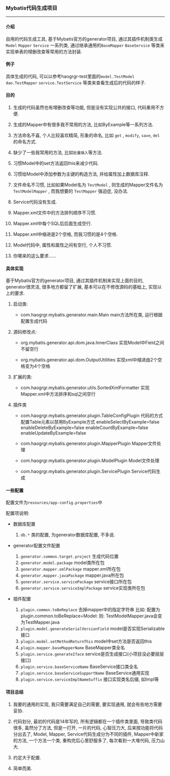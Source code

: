 ### Mybatis代码生成项目
***

#### 介绍

自用的代码生成工具, 基于Mybatis官方的generator项目, 通过其插件机制类生成`Model` `Mapper` `Service` 一系列类, 通过继承通用的`BaseMapper` `BaseService` 等类来实现单表的增删改查等常用的方法封装.

#### 例子

具体生成的代码, 可以以参考haogrgr-test里面的`model.TestModel` `dao.TestMapper` `service.TestService` 等类来查看生成后的代码的样子.

#### 目的

1. 生成的代码虽然也有增删改查等功能, 但是没有实现公共的接口, 代码重用不方便.

2. 生成的Mapper中有很多我不常用的方法, 比如ByExample等一系列方法.

3. 方法命名不喜, 个人比较喜欢精简, 形象的命名, 比如 `get` , `modify`, `save`, `del` 的命名方式.

4. 缺少了一些我常用的方法, 比如`批量插入`等方法.

5. 习惯Model中的set方法返回this来减少代码.

6. 习惯给Model中添加参数为主键的构造方法, 并给属性加上数据库注释.

7. 文件命名不习惯, 比如如果Model名为 `TestModel` , 则生成的Mapper文件名为 `TestModelMapper` , 而我想要的 `TestMapper` 强迫症, 没办法.

8. Service代码没有生成.

9. Mapper.xml文件中的方法排列顺序不习惯.

10. Mapper.xml中每个SQL后后面生成空行.

11. Mapper.xml中缩进是2个空格, 而我习惯的是4个空格.

12. Model代码中, 属性和属性之间有空行, 个人不习惯.

13. 你哪来的这么要求......

#### 具体实现

基于Mybatis官方的generator项目, 通过其插件机制来实现上面的目的, generator很灵活, 很多地方都留了扩展, 基本可以在不修改源码的基础上, 实现以上的要求.

1. 启动类:
	* com.haogrgr.mybatis.generator.main.Main
			main方法所在类, 运行根据配置生成代码

1. 源码修改点:
	* org.mybatis.generator.api.dom.java.InnerClass
			实现Model中Field之间不留空行

	* org.mybatis.generator.api.dom.OutputUtilities
			实现xml中缩进由2个空格变为4个空格

2. 扩展的类:
	* com.haogrgr.mybatis.generator.utils.SortedXmlFormatter
			实现Mapper.xml中方法排序和sql之间空行

3. 插件类
	* com.haogrgr.mybatis.generator.plugin.TableConfigPlugin
			代码的方式配置Table元素以禁用ByExample方式
			enableSelectByExample=false
			enableDeleteByExample=false
			enableCountByExample=false
			enableUpdateByExample=false
	
	* com.haogrgr.mybatis.generator.plugin.MapperPlugin
			Mapper文件处理
	
	*  com.haogrgr.mybatis.generator.plugin.ModelPlugin
			Model文件处理
	
	* com.haogrgr.mybatis.generator.plugin.ServicePlugin
			Service代码生成

#### 一些配置

配置文件为`resources/app-config.properties`中

配置项说明:

* 数据库配置
	1. `db.*` 类的配置, 为generator数据库配置, 不多说.


* generator配置文件配置
	1. `generator.common.target.project` 生成代码位置
	2. `generator.model.package` model类所在包
	3. `generator.mapper.xmlPackage` mapper.xml所在包
	4. `generator.mapper.javaPackage` mapper.java所在包
	5. `generator.service.servicePackage` service接口所在包
	6. `generator.service.serviceImplPackage` service实现类所在包


* 插件配置
	1. `plugin.common.toBeReplace` 去掉mapper中的指定字符串
			比如: 配置为plugin.common.toBeReplace=Model:
			则: TestModelMapper.java会变为TestMapper.java
	2. `plugin.model.generateSerialVersionField` model是否实现Serializable接口
	3. `plugin.model.setMethodReturnThis` model中set方法是否返回this
	4. `plugin.mapper.baseMapperName` BaseMapper类全名
	5. `plugin.service.generateIface` service是否生成接口(小项目没必要层层接口)
	6. `plugin.service.baseServiceName` BaseService接口类全名
	7. `plugin.service.baseServiceSupportName` BaseService通用实现
	8. `plugin.service.serviceImplNameSuffix` 接口实现类名后缀, 如Impl等

#### 项目总结

1. 我要的通用的实现, 我只需要满足自己的需要, 要实现通用, 就会有些地方需要妥协.

2. 代码划分, 最初的代码是14年写的, 所有逻辑都在一个插件类里面, 导致类代码很多, 虽然分了方法, 但是一打开, 一片的代码, 心智压力大, 后来按功能将代码分出去了, Model, Mapper, Service代码生成分为不同的插件, Mapper中新家的方法, 一个方法一个类, 重构完后心里舒服多了, 每次看到一大堆代码, 压力山大.

3. 约定大于配置.

4. 简单而美.
